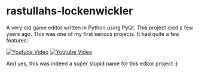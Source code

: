 # rastullahs-lockenwickler
A very old game editor written in Python using PyQt. This project died a few yaers ago. This was one of my first serious projects. It had quite a few features:

[![Youtube Video](https://img.youtube.com/vi/A7yR9L17cJc/0.jpg)](https://www.youtube.com/watch?v=A7yR9L17cJc)
[![Youtube Video](https://img.youtube.com/vi/J-1ekVyv19o/0.jpg)](https://www.youtube.com/watch?v=J-1ekVyv19o)


And yes, this was indeed a super stupid name for this editor project :)
